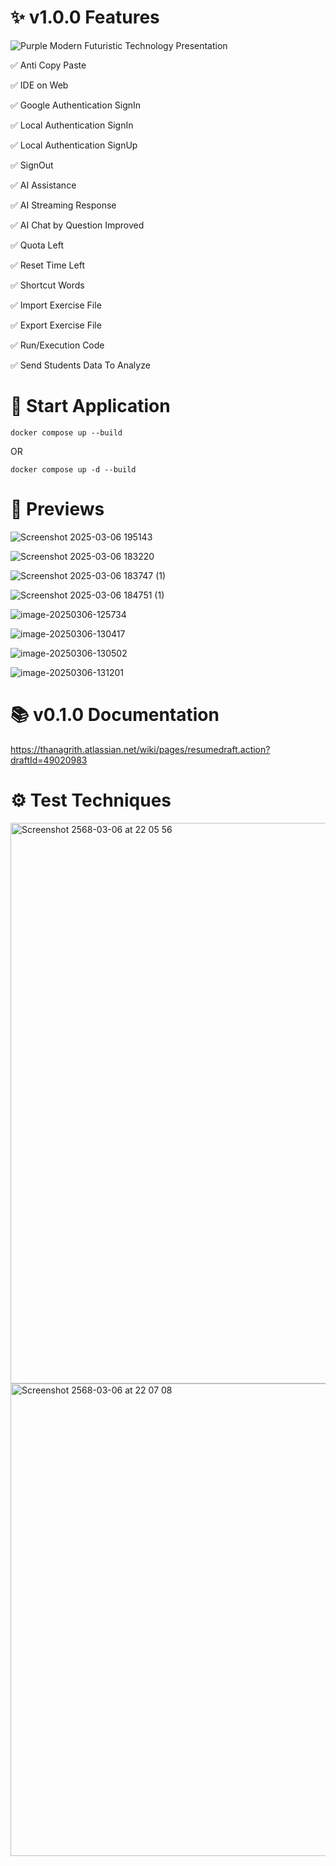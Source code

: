 # ✨ v1.0.0 Features 

![Purple Modern Futuristic Technology Presentation](https://github.com/user-attachments/assets/703e5e76-a130-47ab-b683-76e47dc1d257)

✅ Anti Copy Paste

✅ IDE on Web

✅ Google Authentication SignIn

✅ Local Authentication SignIn

✅ Local Authentication SignUp

✅ SignOut

✅ AI Assistance

✅ AI Streaming Response

✅ AI Chat by Question Improved

✅ Quota Left

✅ Reset Time Left

✅ Shortcut Words

✅ Import Exercise File


✅ Export Exercise File

✅ Run/Execution Code

✅ Send Students Data To Analyze

# 🚀 Start Application

```
docker compose up --build
```
OR
```
docker compose up -d --build
```

# 👀 Previews

![Screenshot 2025-03-06 195143](https://github.com/user-attachments/assets/dbf322e0-a294-4d7a-b96c-fbdddb014ae3)

![Screenshot 2025-03-06 183220](https://github.com/user-attachments/assets/c6bff014-f808-4f23-8f05-63fb49397483)

![Screenshot 2025-03-06 183747 (1)](https://github.com/user-attachments/assets/64f233a9-8b1b-4ca0-b0b1-c3269d1ca519)

![Screenshot 2025-03-06 184751 (1)](https://github.com/user-attachments/assets/316c340f-a168-4fd4-bdb6-2a2188d61c6e)

![image-20250306-125734](https://github.com/user-attachments/assets/e28677d7-e1fc-4369-952e-44c37ef0f063)

![image-20250306-130417](https://github.com/user-attachments/assets/3b199d30-cd07-455f-81e8-28c10c5d284a)

![image-20250306-130502](https://github.com/user-attachments/assets/2aeaf301-e53f-4723-b1f5-aca16f18b07b)

![image-20250306-131201](https://github.com/user-attachments/assets/6782dab2-41ca-4ea9-b5c5-2787f6d82b03)


# 📚 v0.1.0 Documentation
https://thanagrith.atlassian.net/wiki/pages/resumedraft.action?draftId=49020983


# ⚙️ Test Techniques

<img width="897" alt="Screenshot 2568-03-06 at 22 05 56" src="https://github.com/user-attachments/assets/7c5f7aec-e20f-4e9e-993d-8a3fdd95a5bb" />
<img width="756" alt="Screenshot 2568-03-06 at 22 07 08" src="https://github.com/user-attachments/assets/70ac19c2-ea66-42ae-b04f-c3625f319271" />



